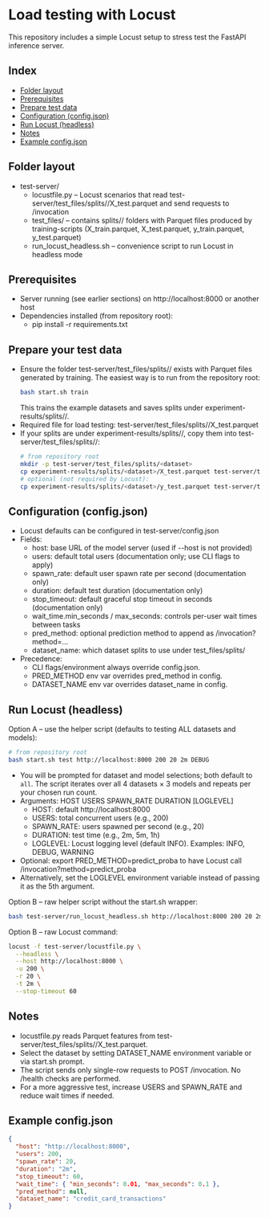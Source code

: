 # Load testing with Locust
This repository includes a simple Locust setup to stress test the FastAPI inference server.

## Index
- [Folder layout](#folder-layout)
- [Prerequisites](#prerequisites)
- [Prepare test data](#prepare-your-test-data)
- [Configuration (config.json)](#configuration-configjson)
- [Run Locust (headless)](#run-locust-headless)
- [Notes](#notes)
- [Example config.json](#example-configjson)

## Folder layout
- test-server/
  - locustfile.py – Locust scenarios that read test-server/test_files/splits/<dataset>/X_test.parquet and send requests to /invocation
  - test_files/ – contains splits/<dataset>/ folders with Parquet files produced by training-scripts (X_train.parquet, X_test.parquet, y_train.parquet, y_test.parquet)
  - run_locust_headless.sh – convenience script to run Locust in headless mode

## Prerequisites
- Server running (see earlier sections) on http://localhost:8000 or another host
- Dependencies installed (from repository root):
  - pip install -r requirements.txt

## Prepare your test data
- Ensure the folder test-server/test_files/splits/<dataset>/ exists with Parquet files generated by training. The easiest way is to run from the repository root:
  ```bash
  bash start.sh train
  ```
  This trains the example datasets and saves splits under experiment-results/splits/<dataset>/.
- Required file for load testing: test-server/test_files/splits/<dataset>/X_test.parquet
- If your splits are under experiment-results/splits/<dataset>/, copy them into test-server/test_files/splits/<dataset>/:
  ```bash
  # from repository root
  mkdir -p test-server/test_files/splits/<dataset>
  cp experiment-results/splits/<dataset>/X_test.parquet test-server/test_files/splits/<dataset>/
  # optional (not required by Locust):
  cp experiment-results/splits/<dataset>/y_test.parquet test-server/test_files/splits/<dataset>/
  ```

## Configuration (config.json)
- Locust defaults can be configured in test-server/config.json
- Fields:
  - host: base URL of the model server (used if --host is not provided)
  - users: default total users (documentation only; use CLI flags to apply)
  - spawn_rate: default user spawn rate per second (documentation only)
  - duration: default test duration (documentation only)
  - stop_timeout: default graceful stop timeout in seconds (documentation only)
  - wait_time.min_seconds / max_seconds: controls per-user wait times between tasks
  - pred_method: optional prediction method to append as /invocation?method=...
  - dataset_name: which dataset splits to use under test_files/splits/
- Precedence:
  - CLI flags/environment always override config.json.
  - PRED_METHOD env var overrides pred_method in config.
  - DATASET_NAME env var overrides dataset_name in config.

## Run Locust (headless)
Option A – use the helper script (defaults to testing ALL datasets and models):
```bash
# from repository root
bash start.sh test http://localhost:8000 200 20 2m DEBUG
```
- You will be prompted for dataset and model selections; both default to `all`. The script iterates over all 4 datasets × 3 models and repeats per your chosen run count.
- Arguments: HOST USERS SPAWN_RATE DURATION [LOGLEVEL]
  - HOST: default http://localhost:8000
  - USERS: total concurrent users (e.g., 200)
  - SPAWN_RATE: users spawned per second (e.g., 20)
  - DURATION: test time (e.g., 2m, 5m, 1h)
  - LOGLEVEL: Locust logging level (default INFO). Examples: INFO, DEBUG, WARNING
- Optional: export PRED_METHOD=predict_proba to have Locust call /invocation?method=predict_proba
- Alternatively, set the LOGLEVEL environment variable instead of passing it as the 5th argument.

Option B – raw helper script without the start.sh wrapper:
```bash
bash test-server/run_locust_headless.sh http://localhost:8000 200 20 2m DEBUG
```

Option B – raw Locust command:
```bash
locust -f test-server/locustfile.py \
  --headless \
  --host http://localhost:8000 \
  -u 200 \
  -r 20 \
  -t 2m \
  --stop-timeout 60
```

## Notes
- locustfile.py reads Parquet features from test-server/test_files/splits/<dataset>/X_test.parquet.
- Select the dataset by setting DATASET_NAME environment variable or via start.sh prompt.
- The script sends only single-row requests to POST /invocation. No /health checks are performed.
- For a more aggressive test, increase USERS and SPAWN_RATE and reduce wait times if needed.

## Example config.json
```json
{
  "host": "http://localhost:8000",
  "users": 200,
  "spawn_rate": 20,
  "duration": "2m",
  "stop_timeout": 60,
  "wait_time": { "min_seconds": 0.01, "max_seconds": 0.1 },
  "pred_method": null,
  "dataset_name": "credit_card_transactions"
}
```

